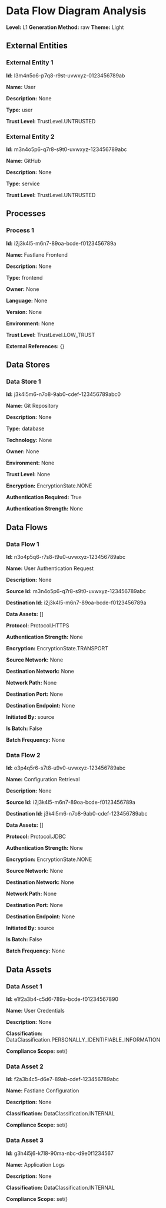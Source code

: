 # Data Flow Diagram Analysis

**Level:** L1
**Generation Method:** raw
**Theme:** Light

## External Entities

### External Entity 1

**Id:** l3m4n5o6-p7q8-r9st-uvwxyz-0123456789ab

**Name:** User

**Description:** None

**Type:** user

**Trust Level:** TrustLevel.UNTRUSTED

### External Entity 2

**Id:** m3n4o5p6-q7r8-s9t0-uvwxyz-123456789abc

**Name:** GitHub

**Description:** None

**Type:** service

**Trust Level:** TrustLevel.UNTRUSTED

## Processes

### Process 1

**Id:** i2j3k4l5-m6n7-89oa-bcde-f0123456789a

**Name:** Fastlane Frontend

**Description:** None

**Type:** frontend

**Owner:** None

**Language:** None

**Version:** None

**Environment:** None

**Trust Level:** TrustLevel.LOW_TRUST

**External References:** {}

## Data Stores

### Data Store 1

**Id:** j3k4l5m6-n7o8-9ab0-cdef-123456789abc0

**Name:** Git Repository

**Description:** None

**Type:** database

**Technology:** None

**Owner:** None

**Environment:** None

**Trust Level:** None

**Encryption:** EncryptionState.NONE

**Authentication Required:** True

**Authentication Strength:** None

## Data Flows

### Data Flow 1

**Id:** n3o4p5q6-r7s8-t9u0-uvwxyz-123456789abc

**Name:** User Authentication Request

**Description:** None

**Source Id:** m3n4o5p6-q7r8-s9t0-uvwxyz-123456789abc

**Destination Id:** i2j3k4l5-m6n7-89oa-bcde-f0123456789a

**Data Assets:** []

**Protocol:** Protocol.HTTPS

**Authentication Strength:** None

**Encryption:** EncryptionState.TRANSPORT

**Source Network:** None

**Destination Network:** None

**Network Path:** None

**Destination Port:** None

**Destination Endpoint:** None

**Initiated By:** source

**Is Batch:** False

**Batch Frequency:** None

### Data Flow 2

**Id:** o3p4q5r6-s7t8-u9v0-uvwxyz-123456789abc

**Name:** Configuration Retrieval

**Description:** None

**Source Id:** i2j3k4l5-m6n7-89oa-bcde-f0123456789a

**Destination Id:** j3k4l5m6-n7o8-9ab0-cdef-123456789abc

**Data Assets:** []

**Protocol:** Protocol.JDBC

**Authentication Strength:** None

**Encryption:** EncryptionState.NONE

**Source Network:** None

**Destination Network:** None

**Network Path:** None

**Destination Port:** None

**Destination Endpoint:** None

**Initiated By:** source

**Is Batch:** False

**Batch Frequency:** None

## Data Assets

### Data Asset 1

**Id:** e1f2a3b4-c5d6-789a-bcde-f01234567890

**Name:** User Credentials

**Description:** None

**Classification:** DataClassification.PERSONALLY_IDENTIFIABLE_INFORMATION

**Compliance Scope:** set()

### Data Asset 2

**Id:** f2a3b4c5-d6e7-89ab-cdef-123456789abc

**Name:** Fastlane Configuration

**Description:** None

**Classification:** DataClassification.INTERNAL

**Compliance Scope:** set()

### Data Asset 3

**Id:** g3h4i5j6-k7l8-90ma-nbc-d9e0f1234567

**Name:** Application Logs

**Description:** None

**Classification:** DataClassification.INTERNAL

**Compliance Scope:** set()

